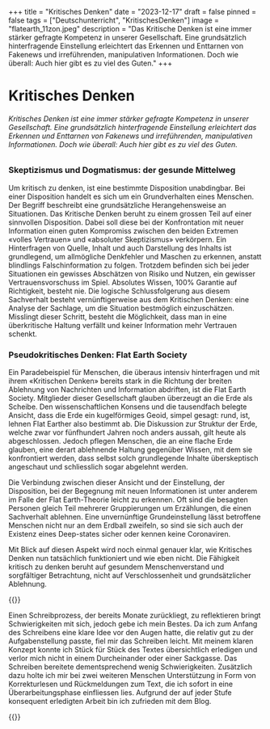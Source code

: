 +++
title = "Kritisches Denken"
date = "2023-12-17"
draft = false
pinned = false
tags = ["Deutschunterricht", "KritischesDenken"]
image = "flatearth_11zon.jpeg"
description = "Das Kritische Denken ist eine immer stärker gefragte Kompetenz in unserer Gesellschaft. Eine grundsätzlich hinterfragende Einstellung erleichtert das Erkennen und Enttarnen von Fakenews und irreführenden, manipulativen Informationen. Doch wie überall: Auch hier gibt es zu viel des Guten."
+++
# **Kritisches Denken**

###### *Kritisches Denken ist eine immer stärker gefragte Kompetenz in unserer Gesellschaft. Eine grundsätzlich hinterfragende Einstellung erleichtert das Erkennen und Enttarnen von Fakenews und irreführenden, manipulativen Informationen. Doch wie überall: Auch hier gibt es zu viel des Guten.*

### Skeptizismus und Dogmatismus: der gesunde Mittelweg

Um kritisch zu denken, ist eine bestimmte Disposition unabdingbar. Bei einer Disposition handelt es sich um ein Grundverhalten eines Menschen. Der Begriff beschreibt eine grundsätzliche Herangehensweise an Situationen. Das Kritische Denken beruht zu einem grossen Teil auf einer sinnvollen Disposition. Dabei soll diese bei der Konfrontation mit neuer Information einen guten Kompromiss zwischen den beiden Extremen «volles Vertrauen» und «absoluter Skeptizismus» verkörpern. Ein Hinterfragen von Quelle, Inhalt und auch Darstellung des Inhalts ist grundlegend, um allmögliche Denkfehler und Maschen zu erkennen, anstatt blindlings Falschinformation zu folgen. Trotzdem befinden sich bei jeder Situationen ein gewisses Abschätzen von Risiko und Nutzen, ein gewisser Vertrauensvorschuss im Spiel. Absolutes Wissen, 100% Garantie auf Richtigkeit, besteht nie. Die logische Schlussfolgerung aus diesem Sachverhalt besteht vernünftigerweise aus dem Kritischen Denken: eine Analyse der Sachlage, um die Situation bestmöglich einzuschätzen. Misslingt dieser Schritt, besteht die Möglichkeit, dass man in eine überkritische Haltung verfällt und keiner Information mehr Vertrauen schenkt.

### Pseudokritisches Denken: Flat Earth Society

Ein Paradebeispiel für Menschen, die überaus intensiv hinterfragen und mit ihrem «Kritischen Denken» bereits stark in die Richtung der breiten Ablehnung von Nachrichten und Information abdriften, ist die Flat Earth Society. Mitglieder dieser Gesellschaft glauben überzeugt an die Erde als Scheibe. Den wissenschaftlichen Konsens und die tausendfach belegte Ansicht, dass die Erde ein kugelförmiges Geoid, simpel gesagt: rund, ist, lehnen Flat Earther also bestimmt ab. Die Diskussion zur Struktur der Erde, welche zwar vor fünfhundert Jahren noch anders aussah, gilt heute als abgeschlossen. Jedoch pflegen Menschen, die an eine flache Erde glauben, eine derart ablehnende Haltung gegenüber Wissen, mit dem sie konfrontiert werden, dass selbst solch grundlegende Inhalte überskeptisch angeschaut und schliesslich sogar abgelehnt werden.

Die Verbindung zwischen dieser Ansicht und der Einstellung, der Disposition, bei der Begegnung mit neuen Informationen ist unter anderem im Falle der Flat Earth-Theorie leicht zu erkennen. Oft sind die besagten Personen gleich Teil mehrerer Gruppierungen um Erzählungen, die einen Sachverhalt ablehnen. Eine unvernünftige Grundeinstellung lässt betroffene Menschen nicht nur an dem Erdball zweifeln, so sind sie sich auch der Existenz eines Deep-states sicher oder kennen keine Coronaviren.

Mit Blick auf diesen Aspekt wird noch einmal genauer klar, wie Kritisches Denken nun tatsächlich funktioniert und wie eben nicht. Die Fähigkeit kritisch zu denken beruht auf gesundem Menschenverstand und sorgfältiger Betrachtung, nicht auf Verschlossenheit und grundsätzlicher Ablehnung.

{{<box title="REFLEXION MEINES SCHREIBPROZESSES">}}

Einen Schreibprozess, der bereits Monate zurückliegt, zu reflektieren bringt Schwierigkeiten mit sich, jedoch gebe ich mein Bestes. Da ich zum Anfang des Schreibens eine klare Idee vor den Augen hatte, die relativ gut zu der Aufgabenstellung passte, fiel mir das Schreiben leicht. Mit meinem klaren Konzept konnte ich Stück für Stück des Textes übersichtlich erledigen und verlor mich nicht in einem Durcheinander oder einer Sackgasse. Das Schreiben bereitete dementsprechend wenig Schwierigkeiten. Zusätzlich dazu holte ich mir bei zwei weiteren Menschen Unterstützung in Form von Korrekturlesen und Rückmeldungen zum Text, die ich sofort in eine Überarbeitungsphase einfliessen lies. Aufgrund der auf jeder Stufe konsequent erledigten Arbeit bin ich zufrieden mit dem Blog.

{{</box>}}